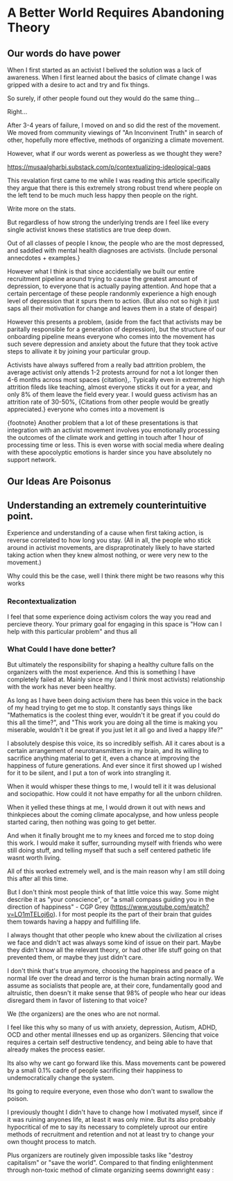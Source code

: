 # A Better World Requires Abandoning Theory

## Our words do have power

When I first started as an activist I belived the solution was a lack of awareness. When I first learned about the basics of climate change I was gripped with a desire to act and try and fix things.

So surely, if other people found out they would do the same thing...

Right...

After 3-4 years of failure, I moved on and so did the rest of the movement. We moved from community viewings of "An Inconvinent Truth" in search of other, hopefully more effective, methods of organizing a climate movement.

However, what if our words werent as powerless as we thought they were?

https://musaalgharbi.substack.com/p/contextualizing-ideological-gaps

This revalation first came to me while I was reading this article specifically they argue that there is this extremely strong robust trend where people on the left tend to be much much less happy then people on the right.

Write more on the stats.

But regardless of how strong the underlying trends are I feel like every single activist knows these statistics are true deep down.

Out of all classes of people I know, the people who are the most depressed, and saddled with mental health diagnoses are activists. {Include personal annecdotes + examples.}

However what I think is that since accidentially we built our entire recruitment pipeline around trying to cause the greatest amount of depression, to everyone that is actually paying attention. And hope that a certain percentage of these people randonmly experience a high enough level of depression that it spurs them to action. (But also not so high it just saps all their motivation for change and leaves them in a state of despair)

However this presents a problem, (aside from the fact that activists may be paritally responsible for a generation of depression), but the structure of our onboarding pipeline means everyone who comes into the movement has such severe depression and anxiety about the future that they took active steps to allivate it by joining your particular group.

Activists have always suffered from a really bad attrition problem, the average activist only attends 1-2 protests arround for not a lot longer then 4-6 months across most spaces {citation},. Typically even in extremely high attrition fileds like teaching, almost everyone sticks it out for a year, and only 8% of them leave the field every year. I would guess activism has an attrition rate of 30-50%, {Citations from other people would be greatly appreciated.}
everyone who comes into a movement is

{footnote}
Another problem that a lot of these presentations is that integration with an activist movement involves you emotionally processing the outcomes of the climate work and getting in touch after 1 hour of processing time or less. This is even worse with social media where dealing with these apocolyptic emotions is harder since you have absolutely no support network.

## Our Ideas Are Poisonus

## Understanding an extremely counterintuitive point.

Experience and understanding of a cause when first taking action, is reverse correlated to how long you stay. (All in all, the people who stick around in activist movements, are dispraprotinately likely to have started taking action when they knew almost nothing, or were very new to the movement.)

Why could this be the case, well I think there might be two reasons why this works

### Recontextualization

I feel that some experience doing activism colors the way you read and percieve theory. Your primary goal for engaging in this space is "How can I help with this particular problem" and thus all

### What Could I have done better?

But ultimately the responsibility for shaping a healthy culture falls on the organizers with the most experience. And this is something I have completely failed at. Mainly since my (and I think most activists) relationship with the work has never been healthy.

As long as I have been doing activism there has been this voice in the back of my head trying to get me to stop. It constantly says things like "Mathematics is the coolest thing ever, wouldn't it be great if you could do this all the time?", and "This work you are doing all the time is making you miserable, wouldn't it be great if you just let it all go and lived a happy life?"

I absolutely despise this voice, its so incredibly selfish. All it cares about is a certain arrangement of neurotransmitters in my brain, and its willing to sacrifice anything material to get it, even a chance at improving the happiness of future generations. And ever since it first showed up I wished for it to be silent, and I put a ton of work into strangling it.

When it would whisper these things to me, I would tell it it was delusional and sociopathic. How could it not have empathy for all the unborn children.

When it yelled these things at me, I would drown it out with news and thinkpieces about the coming climate apocalypse, and how unless people started caring, then nothing was going to get better.

And when it finally brought me to my knees and forced me to stop doing this work. I would make it suffer, surrounding myself with friends who were still doing stuff, and telling myself that such a self centered pathetic life wasnt worth living.

All of this worked extremely well, and is the main reason why I am still doing this after all this time.

But I don't think most people think of that little voice this way. Some might describe it as "your conscience", or "a small compass guiding you in the direction of happiness" - CGP Grey (https://www.youtube.com/watch?v=LO1mTELoj6o). I for most people its the part of their brain that guides them towards having a happy and fulfilling life.

I always thought that other people who knew about the civilization al crises we face and didn't act was always some kind of issue on their part. Maybe they didn't know all the relevant theory, or had other life stuff going on that prevented them, or maybe they just didn't care.

I don't think that's true anymore, choosing the happiness and peace of a normal life over the dread and terror is the human brain acting normally. We assume as socialists that people are, at their core, fundamentally good and altruistic, then doesn't it make sense that 98% of people who hear our ideas disregard them in favor of listening to that voice?

We (the organizers) are the ones who are not normal.

I feel like this why so many of us with anxiety, depression, Autism, ADHD, OCD and other mental illnesses end up as organizers. Silencing that voice requires a certain self destructive tendency, and being able to have that already makes the process easier.

Its also why we cant go forward like this. Mass movements cant be powered by a small 0.1% cadre of people sacrificing their happiness to undemocratically change the system.

Its going to require everyone, even those who don't want to swallow the poison.

I previously thought I didn't have to change how I motivated myself, since if it was ruining anyones life, at least it was only mine. But its also probably hypocritical of me to say its necessary to completely uproot our entire methods of recruitment and retention and not at least try to change your own thought process to match.

Plus organizers are routinely given impossible tasks like "destroy capitalism" or "save the world". Compared to that finding enlightenment through non-toxic method of climate organizing seems downright easy :
